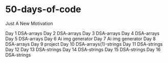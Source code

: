 # 50-days-of-code

Just A New Motivation

Day 1 DSA-arrays
Day 2 DSA-arrays
Day 3 DSA-arrays
Day 4 DSA-arrays
Day 5 DSA-arrays
Day 6 Ai img generator
Day 7 Ai img generator
Day 8 DSA-arrays
Day 9 project
Day 10 DSA-arrays(1)-strings
Day 11 DSA-strings
Day 12
Day 13 DSA-strings
Day 14 DSA-strings
Day 15 DSA-strings
Day 16 DSA-strings
